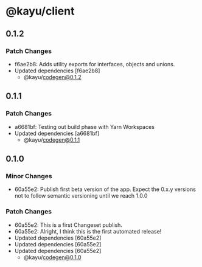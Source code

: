 # @kayu/client

## 0.1.2

### Patch Changes

- f6ae2b8: Adds utility exports for interfaces, objects and unions.
- Updated dependencies [f6ae2b8]
  - @kayu/codegen@0.1.2

## 0.1.1

### Patch Changes

- a6681bf: Testing out build phase with Yarn Workspaces
- Updated dependencies [a6681bf]
  - @kayu/codegen@0.1.1

## 0.1.0

### Minor Changes

- 60a55e2: Publish first beta version of the app. Expect the 0.x.y versions not to follow semantic versioning until we reach 1.0.0

### Patch Changes

- 60a55e2: This is a first Changeset publish.
- 60a55e2: Alright, I think this is the first automated release!
- Updated dependencies [60a55e2]
- Updated dependencies [60a55e2]
- Updated dependencies [60a55e2]
  - @kayu/codegen@0.1.0
